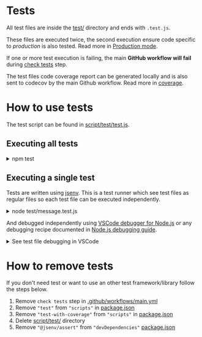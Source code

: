 <!-- https://github.com/github/docs/blob/main/tests/README.md -->

# Tests

All test files are inside the [test/](./test/) directory and ends with `.test.js`.

These files are executed twice, the second execution ensure code specific to _production_ is also tested. Read more in [Production mode](../production/production.md#How-to-use-production-mode).

If one or more test execution is failing, the main **GitHub workflow will fail** during [check tests](../../.github/workflows/main.yml#L47) step.

The test files code coverage report can be generated locally and is also sent to codecov by the main Github workflow. Read more in [coverage](../coverage/coverage.md).

# How to use tests

The test script can be found in [script/test/test.js](../../script/test/test.js).

## Executing all tests

<details>
  <summary>npm test</summary>

Run all tests

![stuff](./test-terminal.png)

</details>

## Executing a single test

Tests are written using [jsenv](https://github.com/jsenv/jsenv-core). This is a test runner which see test files as regular files so each test file can be executed independently.

<details>
  <summary>node test/message.test.js</summary>

![Screenshot of terminal after test execution with node](./test-node.png)

See [test/message.test.js](../../test/message.test.js)

</details>

And debugged independently using [VSCode debugger for Node.js](https://code.visualstudio.com/docs/nodejs/nodejs-debugging) or any debugging recipe documented in [Node.js debugging guide](https://nodejs.org/en/docs/guides/debugging-getting-started).

<details>
  <summary>See test file debugging in VSCode</summary>

![Screencast of debugging a test file in VSCode](./test-debug-vscode.gif)

</details>

# How to remove tests

If you don't need test or want to use an other test framework/library follow the steps below.

1. Remove `check tests` step in [.github/workflows/main.yml](../../.github/workflows/main.yml#L45)
2. Remove `"test"` from `"scripts"` in [package.json](../../package.json#L44)
3. Remove `"test-with-coverage"` from `"scripts"` in [package.json](../../package.json#L47)
4. Delete [script/test/](../../script/test/) directory
5. Remove `"@jsenv/assert"` from `"devDependencies"` [package.json](../../package.json#L60)
